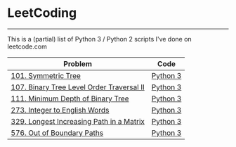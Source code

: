 # LeetCoding
-----------------------
This is a (partial) list of Python 3 / Python 2 scripts I've done on leetcode.com

|     Problem           |      Code      |
|-----------------|---------------|
| [101. Symmetric Tree](https://leetcode.com/problems/symmetric-tree/) |   [Python 3](101_Symmetric_Tree.py) |
|[107. Binary Tree Level Order Traversal II](https://leetcode.com/problems/binary-tree-level-order-traversal-ii)  |[Python 3](107_Binary_Tree_Level_Order_Traversal_II.py) |
| [111. Minimum Depth of Binary Tree](https://leetcode.com/problems/minimum-depth-of-binary-tree) | [Python 3](111_Minimum_Depth_of_Binary_Tree.py) |
| [273.	Integer to English Words](https://leetcode.com/problems/integer-to-english-words/) | [Python 3](273_Integer_to_English_Words.py) |
| [329. Longest Increasing Path in a Matrix ](https://leetcode.com/problems/longest-increasing-path-in-a-matrix) | [Python 3](329_Longest_Increasing_Path_in_a_Matrix.py)|
| [576. Out of Boundary Paths](https://leetcode.com/problems/out-of-boundary-paths/) | [Python 3](576_Out_of_Boundary_Paths.py) |
